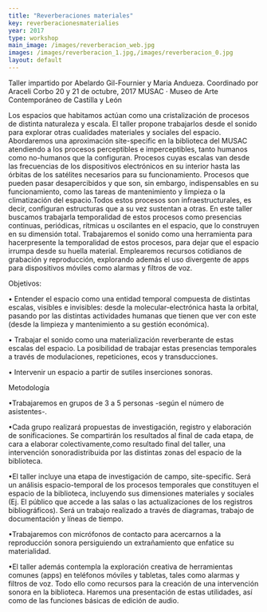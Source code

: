 ```yaml
---
title: "Reverberaciones materiales"
key: reverberacionesmaterialies
year: 2017
type: workshop
main_image: /images/reverberacion_web.jpg
images: /images/reverberacion_1.jpg,/images/reverberacion_0.jpg
layout: default
---
```

Taller impartido por Abelardo Gil-Fournier y Maria Andueza. Coordinado por Araceli Corbo
20 y 21 de octubre, 2017
MUSAC · Museo de Arte Contemporáneo de Castilla y León

Los espacios que habitamos actúan como una cristalización de procesos de distinta naturaleza y escala. El taller propone trabajarlos desde el sonido para explorar otras cualidades materiales y sociales del espacio. Abordaremos una aproximación site-specific en la biblioteca del MUSAC atendiendo a los procesos perceptibles e imperceptibles, tanto humanos como no-humanos que la configuran. Procesos cuyas escalas van desde las frecuencias de los dispositivos electrónicos en su interior hasta las órbitas de los satélites necesarios para su funcionamiento. Procesos que pueden pasar desapercibidos y que son, sin embargo, indispensables en su funcionamiento, como las tareas de mantenimiento y limpieza o la climatización del espacio.Todos estos procesos son infraestructurales, es decir, configuran estructuras que a su vez sustentan a otras. En este taller buscamos trabajarla temporalidad de estos procesos como presencias continuas, periódicas, rítmicas u oscilantes en el espacio, que lo construyen en su dimensión total. Trabajaremos el sonido como una herramienta para hacerpresente la temporalidad de estos procesos, para dejar que el espacio irrumpa desde su huella material. Emplearemos recursos cotidianos de grabación y reproducción, explorando además el uso divergente de apps para dispositivos móviles como alarmas y filtros de voz.

Objetivos:

• Entender el espacio como una entidad temporal compuesta de distintas escalas, visibles e invisibles: desde la molecular-electrónica hasta la orbital, pasando por las distintas actividades humanas que tienen que ver con este (desde la limpieza y mantenimiento a su gestión económica).

• Trabajar el sonido como una materialización reverberante de estas escalas del espacio. La posibilidad de trabajar estas presencias temporales a través de modulaciones, repeticiones, ecos y transducciones.

• Intervenir un espacio a partir de sutiles inserciones sonoras.

Metodología

•Trabajaremos en grupos de 3 a 5 personas -según el número de asistentes-.

•Cada grupo realizará propuestas de investigación, registro y elaboración de sonificaciones. Se compartirán los resultados al final de cada etapa, de cara a elaborar colectivamente,como resultado final del taller, una intervención sonoradistribuida por las distintas zonas del espacio de la biblioteca.

•El taller incluye una etapa de investigación de campo, site-specific. Será un análisis espacio-temporal de los procesos temporales que constituyen el espacio de la biblioteca, incluyendo sus dimensiones materiales y sociales (Ej. El público que accede a las salas o las actualizaciones de los registros bibliográficos). Será un trabajo realizado a través de diagramas, trabajo de documentación y líneas de tiempo.

•Trabajaremos con micrófonos de contacto para acercarnos a la reproducción sonora persiguiendo un extrañamiento que enfatice su materialidad.

•El taller además contempla la exploración creativa de herramientas comunes (apps) en teléfonos móviles y tabletas, tales como alarmas y filtros de voz. Todo ello como recursos para la creación de una intervención sonora en la biblioteca. Haremos una presentación de estas utilidades, así como de las funciones básicas de edición de audio.
